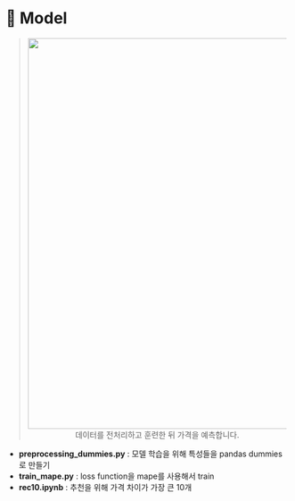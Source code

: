 # 🏢 Model 
> <p align="center"><img src="https://user-images.githubusercontent.com/58590260/172591844-80fe4276-8108-4239-9e74-07526a3e5333.png" width=700><br>
> 데이터를 전처리하고 훈련한 뒤 가격을 예측합니다.</p>
- **preprocessing_dummies.py**  : 모델 학습을 위해 특성들을 pandas dummies로 만들기
- **train_mape.py** : loss function을 mape를 사용해서 train
- **rec10.ipynb** : 추천을 위해 가격 차이가 가장 큰 10개
